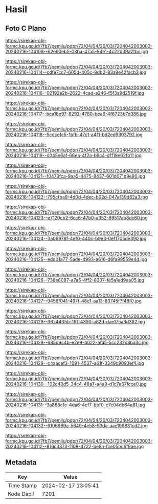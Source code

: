 # Hasil

## Foto C Plano

https://sirekap-obj-formc.kpu.go.id/7fb7/pemilu/pdpr/72/04/04/20/03/7204042003003-20240216-104108--62e90eb5-03ba-47a5-84e1-4c22d39a2fbc.jpg

https://sirekap-obj-formc.kpu.go.id/7fb7/pemilu/pdpr/72/04/04/20/03/7204042003003-20240216-104114--cdfe7cc7-605d-405c-9db0-83a9e42facb3.jpg

https://sirekap-obj-formc.kpu.go.id/7fb7/pemilu/pdpr/72/04/04/20/03/7204042003003-20240216-104116--02192e2b-2622-4cad-a246-f5f3a9d2519f.jpg

https://sirekap-obj-formc.kpu.go.id/7fb7/pemilu/pdpr/72/04/04/20/03/7204042003003-20240216-104117--bca18e97-8292-4780-bea6-4f6723b7d386.jpg

https://sirekap-obj-formc.kpu.go.id/7fb7/pemilu/pdpr/72/04/04/20/03/7204042003003-20240216-104118--5cdcefc5-1bfb-47c1-a4f1-bd2ed9303792.jpg

https://sirekap-obj-formc.kpu.go.id/7fb7/pemilu/pdpr/72/04/04/20/03/7204042003003-20240216-104119--d045e6af-66ea-4f2a-b6c4-d1f18e62fb11.jpg

https://sirekap-obj-formc.kpu.go.id/7fb7/pemilu/pdpr/72/04/04/20/03/7204042003003-20240216-104121--f0473fca-9aa5-4475-8437-601d071b9e90.jpg

https://sirekap-obj-formc.kpu.go.id/7fb7/pemilu/pdpr/72/04/04/20/03/7204042003003-20240216-104122--795cfba9-4d0d-4dec-b02d-047af39d82a3.jpg

https://sirekap-obj-formc.kpu.go.id/7fb7/pemilu/pdpr/72/04/04/20/03/7204042003003-20240216-104123--e7120cb2-6cc6-47b0-a352-89517ab8dc60.jpg

https://sirekap-obj-formc.kpu.go.id/7fb7/pemilu/pdpr/72/04/04/20/03/7204042003003-20240216-104124--3a06978f-4ef0-440c-b9e3-0ef1705de390.jpg

https://sirekap-obj-formc.kpu.go.id/7fb7/pemilu/pdpr/72/04/04/20/03/7204042003003-20240216-104125--edd01a77-5ade-4993-a616-d6fa99559e4d.jpg

https://sirekap-obj-formc.kpu.go.id/7fb7/pemilu/pdpr/72/04/04/20/03/7204042003003-20240216-104126--738e8087-a7a5-4ff2-8337-fe5a1ed9ea05.jpg

https://sirekap-obj-formc.kpu.go.id/7fb7/pemilu/pdpr/72/04/04/20/03/7204042003003-20240216-104127--9456f041-497f-48e1-aa13-83745f7f48f0.jpg

https://sirekap-obj-formc.kpu.go.id/7fb7/pemilu/pdpr/72/04/04/20/03/7204042003003-20240216-104128--3624405b-1fff-4390-a82d-dae175a3d382.jpg

https://sirekap-obj-formc.kpu.go.id/7fb7/pemilu/pdpr/72/04/04/20/03/7204042003003-20240216-104128--685d9c4b-e2e9-4022-afa5-5cc232c3ba3c.jpg

https://sirekap-obj-formc.kpu.go.id/7fb7/pemilu/pdpr/72/04/04/20/03/7204042003003-20240216-104129--c4aacef3-1091-4537-a61f-3349c9093ef4.jpg

https://sirekap-obj-formc.kpu.go.id/7fb7/pemilu/pdpr/72/04/04/20/03/7204042003003-20240216-104130--102c40d5-34c4-48a7-a4a9-d1c7e67fcce0.jpg

https://sirekap-obj-formc.kpu.go.id/7fb7/pemilu/pdpr/72/04/04/20/03/7204042003003-20240216-104131--3a868c1c-4da6-4cf7-bbf0-c7e04db64a81.jpg

https://sirekap-obj-formc.kpu.go.id/7fb7/pemilu/pdpr/72/04/04/20/03/7204042003003-20240216-104132--9106969a-5649-4e58-93da-aae199831cd2.jpg

https://sirekap-obj-formc.kpu.go.id/7fb7/pemilu/pdpr/72/04/04/20/03/7204042003003-20240216-104112--816c3373-f108-4722-be8a-fce05bc6f9ae.jpg


## Metadata

| Key        | Value               |
| ---------- | ------------------- |
| Time Stamp | 2024-02-17 13:05:41 |
| Kode Dapil | 7201                |



